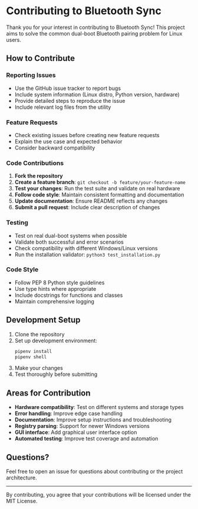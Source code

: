 # Contributing to Bluetooth Sync

Thank you for your interest in contributing to Bluetooth Sync! This project aims to solve the common dual-boot Bluetooth pairing problem for Linux users.

## How to Contribute

### Reporting Issues
- Use the GitHub issue tracker to report bugs
- Include system information (Linux distro, Python version, hardware)
- Provide detailed steps to reproduce the issue
- Include relevant log files from the utility

### Feature Requests
- Check existing issues before creating new feature requests
- Explain the use case and expected behavior
- Consider backward compatibility

### Code Contributions

1. **Fork the repository**
2. **Create a feature branch**: `git checkout -b feature/your-feature-name`
3. **Test your changes**: Run the test suite and validate on real hardware
4. **Follow code style**: Maintain consistent formatting and documentation
5. **Update documentation**: Ensure README reflects any changes
6. **Submit a pull request**: Include clear description of changes

### Testing
- Test on real dual-boot systems when possible
- Validate both successful and error scenarios
- Check compatibility with different Windows/Linux versions
- Run the installation validator: `python3 test_installation.py`

### Code Style
- Follow PEP 8 Python style guidelines
- Use type hints where appropriate
- Include docstrings for functions and classes
- Maintain comprehensive logging

## Development Setup

1. Clone the repository
2. Set up development environment:
   ```bash
   pipenv install
   pipenv shell
   ```
3. Make your changes
4. Test thoroughly before submitting

## Areas for Contribution

- **Hardware compatibility**: Test on different systems and storage types
- **Error handling**: Improve edge case handling
- **Documentation**: Improve setup instructions and troubleshooting
- **Registry parsing**: Support for newer Windows versions
- **GUI interface**: Add graphical user interface option
- **Automated testing**: Improve test coverage and automation

## Questions?

Feel free to open an issue for questions about contributing or the project architecture.

---

By contributing, you agree that your contributions will be licensed under the MIT License.
